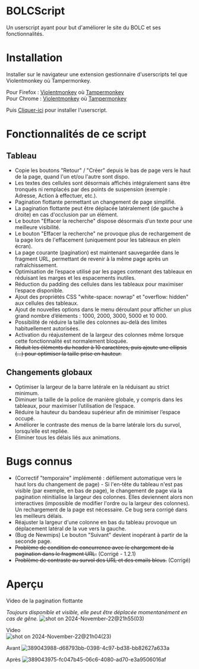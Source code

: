 # BOLCScript
Un userscript ayant pour but d'améliorer le site du BOLC et ses fonctionnalités.

# Installation

Installer sur le navigateur une extension gestionnaire d'userscripts tel que Violentmonkey où Tampermonkey.  

Pour Firefox : [Violentmonkey](https://addons.mozilla.org/fr/firefox/addon/violentmonkey/) où [Tampermonkey](https://addons.mozilla.org/fr/firefox/addon/tampermonkey/)  
Pour Chrome : [Violentmonkey](https://chromewebstore.google.com/detail/violentmonkey/jinjaccalgkegednnccohejagnlnfdag) où [Tampermonkey](https://chromewebstore.google.com/detail/tampermonkey/dhdgffkkebhmkfjojejmpbldmpobfkfo?hl=fr&pli=1)  

Puis [Cliquer-ici](https://raw.githubusercontent.com/emmausconnect/BOLC_Userscript/refs/heads/main/BOLC_Userscript.user.js) pour installer l'userscript. 


# Fonctionnalités de ce script 

## Tableau
  - Copie les boutons "Retour" / "Créer" depuis le bas de page vers le haut de la page, quand l'un et/ou l'autre sont dispo.
  - Les textes des cellules sont désormais affichés intégralement sans être tronqués ni remplacés par des points de suspension (exemple : Adresse, Action à effectuer, etc.).
  - Pagination flottante permettant un changement de page simplifié.
  - La pagination flottante peut être déplacée latéralement (de gauche à droite) en cas d'occlusion par un élément.
  - Le bouton "Effacer la recherche" dispose désormais d’un texte pour une meilleure visibilité.
  - Le bouton "Effacer la recherche" ne provoque plus de rechargement de la page lors de l'effacement (uniquement pour les tableaux en plein écran).
  - La page courante (pagination) est maintenant sauvegardée dans le fragment URL, permettant de revenir à la même page après un rafraîchissement.
  - Optimisation de l’espace utilisé par les pages contenant des tableaux en réduisant les marges et les espacements inutiles.
  - Réduction du padding des cellules dans les tableaux pour maximiser l’espace disponible.
  - Ajout des propriétés CSS "white-space: nowrap" et "overflow: hidden" aux cellules des tableaux.
  - Ajout de nouvelles options dans le menu déroulant pour afficher un plus grand nombre d’éléments : 1000, 2000, 3000, 5000 et 10 000.
  - Possibilité de réduire la taille des colonnes au-delà des limites habituellement autorisées.
  - Activation du réajustement de la largeur des colonnes même lorsque cette fonctionnalité est normalement bloquée.
  - ~~Réduit les éléments du header à 10 caractères, puis ajoute une ellipsis (…) pour optimiser la taille prise en hauteur.~~  

## Changements globaux
- Optimiser la largeur de la barre latérale en la réduisant au strict minimum.
- Diminuer la taille de la police de manière globale, y compris dans les tableaux, pour maximiser l’utilisation de l’espace.
- Réduire la hauteur du bandeau supérieur afin de minimiser l’espace occupé.
- Améliorer le contraste des menus de la barre latérale lors du survol, lorsqu’elle est repliée.
- Éliminer tous les délais liés aux animations.

# Bugs connus
  - (Correctif "temporaire" implémenté : défilement automatique vers le haut lors du changement de page) - Si l'en-tête du tableau n'est pas visible (par exemple, en bas de page), le changement de page via la pagination réinitialise la largeur des colonnes. Elles deviennent alors non interactives (impossible de modifier l'ordre ou la largeur des colonnes). Un rechargement de la page est nécessaire. Ce bug sera corrigé dans les meilleurs délais.  
  - Réajuster la largeur d'une colonne en bas du tableau provoque un déplacement latéral de la vue vers la gauche.  
  - (Bug de Newmips) Le bouton "Suivant" devient inopérant à partir de la seconde page.
  - ~~Problème de condition de concurrence avec le chargement de la pagination dans le fragment URL.~~  (Corrigé - 1.2.1)
  - ~~Problème de contraste au survol des URL et des emails bleus.~~ (Corrigé)

# Aperçu

Video de la pagination flottante

_Toujours disponible et visible, elle peut être déplacée momentanément en cas de gêne._
![shot on 2024-November-22@21h55(03)](https://github.com/user-attachments/assets/0f54edca-f2ba-410a-9801-eb23989df28d)


Video  
![shot on 2024-November-22@21h04(23)](https://github.com/user-attachments/assets/567cf31a-3e81-49b3-a41b-23fa385b0549)  


Avant 
![389043988-d68793bb-0398-4c97-bd38-bb82627a633a](https://github.com/user-attachments/assets/67bc46d6-5f7f-4b69-af9d-528aa8fe0e57)


Après
![389043975-fc047b45-06c6-4080-ad70-e3a9506016af](https://github.com/user-attachments/assets/ddbcfd85-1dd1-4a21-86d8-e7f1ea2933b8)




